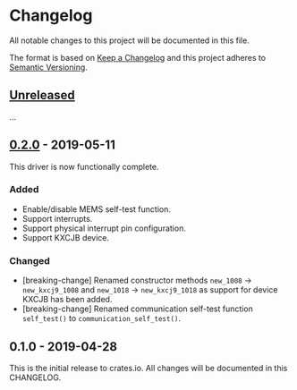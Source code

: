 # Changelog

All notable changes to this project will be documented in this file.

The format is based on [Keep a Changelog](http://keepachangelog.com/en/1.0.0/)
and this project adheres to [Semantic Versioning](http://semver.org/spec/v2.0.0.html).

## [Unreleased]

...

## [0.2.0] - 2019-05-11

This driver is now functionally complete.

### Added
- Enable/disable MEMS self-test function.
- Support interrupts.
- Support physical interrupt pin configuration.
- Support KXCJB device.

### Changed
- [breaking-change] Renamed constructor methods `new_1008` -> `new_kxcj9_1008`
  and `new_1018` -> `new_kxcj9_1018` as support for device KXCJB has been added.
- [breaking-change] Renamed communication self-test function `self_test()` to
  `communication_self_test()`.

## 0.1.0 - 2019-04-28

This is the initial release to crates.io. All changes will be documented in
this CHANGELOG.

[Unreleased]: https://github.com/eldruin/kxcj9-rs/compare/v0.2.0...HEAD
[0.2.0]: https://github.com/eldruin/kxcj9-rs/compare/v0.1.0...v0.2.0

